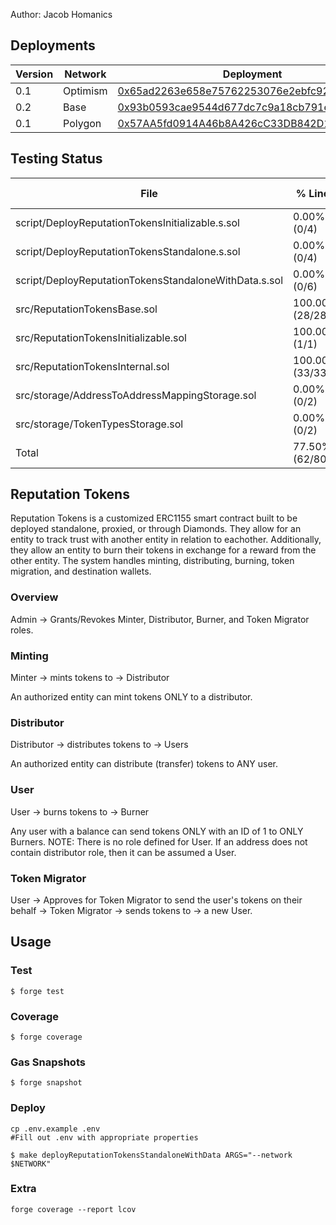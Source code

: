 Author: Jacob Homanics 

## Deployments
Version | Network | Deployment
--- | --- | --- |
0.1 | Optimism | [0x65ad2263e658e75762253076e2ebfc9211e05d2f](https://optimistic.etherscan.io/address/0x65ad2263e658e75762253076e2ebfc9211e05d2f)
0.2 | Base | [0x93b0593cae9544d677dc7c9a18cb791e634bf8d9](https://basescan.org/address/0x93b0593cae9544d677dc7c9a18cb791e634bf8d9)
0.1 | Polygon | [0x57AA5fd0914A46b8A426cC33DB842D1BB1aeADa2](https://polygonscan.com/address/0x57AA5fd0914A46b8A426cC33DB842D1BB1aeADa2)

## Testing Status
| File                                                  | % Lines         | % Statements    | % Branches      | % Funcs         |
|-------------------------------------------------------|-----------------|-----------------|-----------------|-----------------|
| script/DeployReputationTokensInitializable.s.sol      | 0.00% (0/4)     | 0.00% (0/5)     | 100.00% (0/0)   | 0.00% (0/1)     |
| script/DeployReputationTokensStandalone.s.sol         | 0.00% (0/4)     | 0.00% (0/5)     | 100.00% (0/0)   | 0.00% (0/1)     |
| script/DeployReputationTokensStandaloneWithData.s.sol | 0.00% (0/6)     | 0.00% (0/8)     | 100.00% (0/0)   | 0.00% (0/1)     |
| src/ReputationTokensBase.sol                          | 100.00% (28/28) | 100.00% (34/34) | 100.00% (8/8)   | 100.00% (14/14) |
| src/ReputationTokensInitializable.sol                 | 100.00% (1/1)   | 100.00% (1/1)   | 100.00% (0/0)   | 100.00% (1/1)   |
| src/ReputationTokensInternal.sol                      | 100.00% (33/33) | 100.00% (37/37) | 100.00% (4/4)   | 100.00% (8/8)   |
| src/storage/AddressToAddressMappingStorage.sol        | 0.00% (0/2)     | 0.00% (0/2)     | 100.00% (0/0)   | 0.00% (0/1)     |
| src/storage/TokenTypesStorage.sol                     | 0.00% (0/2)     | 0.00% (0/2)     | 100.00% (0/0)   | 0.00% (0/1)     |
| Total                                                 | 77.50% (62/80)  | 76.60% (72/94)  | 100.00% (12/12) | 82.14% (23/28)  |

## Reputation Tokens

Reputation Tokens is a customized ERC1155 smart contract built to be deployed standalone, proxied, or through Diamonds.
They allow for an entity to track trust with another entity in relation to eachother.
Additionally, they allow an entity to burn their tokens in exchange for a reward from the other entity.
The system handles minting, distributing, burning, token migration, and destination wallets.

### Overview

Admin -> Grants/Revokes Minter, Distributor, Burner, and Token Migrator roles.

### Minting

Minter -> mints tokens to -> Distributor 

An authorized entity can mint tokens ONLY to a distributor.

### Distributor

Distributor -> distributes tokens to -> Users

An authorized entity can distribute (transfer) tokens to ANY user.

### User

User -> burns tokens to -> Burner

Any user with a balance can send tokens ONLY with an ID of 1 to ONLY Burners.
NOTE: There is no role defined for User. If an address does not contain distributor role, then it can be assumed a User.

### Token Migrator

User -> Approves for Token Migrator to send the user's tokens on their behalf -> Token Migrator -> sends tokens to -> a new User.

## Usage

### Test

```shell
$ forge test
```

### Coverage

```shell
$ forge coverage
```

### Gas Snapshots

```shell
$ forge snapshot
```

### Deploy

```shell
cp .env.example .env
#Fill out .env with appropriate properties

$ make deployReputationTokensStandaloneWithData ARGS="--network $NETWORK"
```

### Extra

```shell
forge coverage --report lcov
```